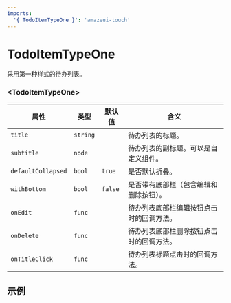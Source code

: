 ```yaml
---
imports:
  '{ TodoItemTypeOne }': 'amazeui-touch'
---
```


# TodoItemTypeOne

采用第一种样式的待办列表。


### &lt;TodoItemTypeOne&gt;

| 属性               | 类型         | 默认值     | 含义               |
| ------------------ | ----------- | --------- | ----------------- |
| `title`            | `string`    |           | 待办列表的标题。 |
| `subtitle`         | `node`      |           | 待办列表的副标题。可以是自定义组件。 |
| `defaultCollapsed` | `bool`      | `true`    | 是否默认折叠。 |
| `withBottom`       | `bool`      | `false`   | 是否带有底部栏（包含编辑和删除按钮）。 |
| `onEdit`           | `func`      |           | 待办列表底部栏编辑按钮点击时的回调方法。 |
| `onDelete`         | `func`      |           | 待办列表底部栏删除按钮点击时的回调方法。 |
| `onTitleClick`         | `func`      |           | 待办列表标题点击时的回调方法。 |

## 示例
